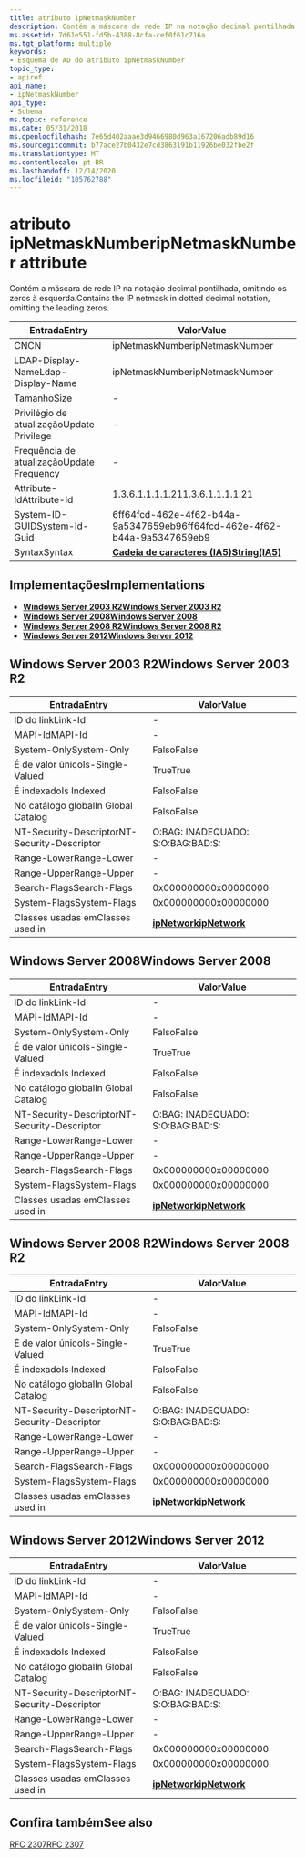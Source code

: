 ```yaml
---
title: atributo ipNetmaskNumber
description: Contém a máscara de rede IP na notação decimal pontilhada, omitindo os zeros à esquerda.
ms.assetid: 7d61e551-fd5b-4388-8cfa-cef0f61c716a
ms.tgt_platform: multiple
keywords:
- Esquema de AD do atributo ipNetmaskNumber
topic_type:
- apiref
api_name:
- ipNetmaskNumber
api_type:
- Schema
ms.topic: reference
ms.date: 05/31/2018
ms.openlocfilehash: 7e65d402aaae3d9466980d963a167206adb89d16
ms.sourcegitcommit: b77ace27b0432e7cd3863191b11926be032fbe2f
ms.translationtype: MT
ms.contentlocale: pt-BR
ms.lasthandoff: 12/14/2020
ms.locfileid: "105762788"
---
```

# <a name="ipnetmasknumber-attribute"></a><span data-ttu-id="60e86-104">atributo ipNetmaskNumber</span><span class="sxs-lookup"><span data-stu-id="60e86-104">ipNetmaskNumber attribute</span></span>

<span data-ttu-id="60e86-105">Contém a máscara de rede IP na notação decimal pontilhada, omitindo os zeros à esquerda.</span><span class="sxs-lookup"><span data-stu-id="60e86-105">Contains the IP netmask in dotted decimal notation, omitting the leading zeros.</span></span>



| <span data-ttu-id="60e86-106">Entrada</span><span class="sxs-lookup"><span data-stu-id="60e86-106">Entry</span></span> | <span data-ttu-id="60e86-107">Valor</span><span class="sxs-lookup"><span data-stu-id="60e86-107">Value</span></span> |
|-------------------|--------------------------------------|
| <span data-ttu-id="60e86-108">CN</span><span class="sxs-lookup"><span data-stu-id="60e86-108">CN</span></span>                | <span data-ttu-id="60e86-109">ipNetmaskNumber</span><span class="sxs-lookup"><span data-stu-id="60e86-109">ipNetmaskNumber</span></span>                      |
| <span data-ttu-id="60e86-110">LDAP-Display-Name</span><span class="sxs-lookup"><span data-stu-id="60e86-110">Ldap-Display-Name</span></span> | <span data-ttu-id="60e86-111">ipNetmaskNumber</span><span class="sxs-lookup"><span data-stu-id="60e86-111">ipNetmaskNumber</span></span>                      |
| <span data-ttu-id="60e86-112">Tamanho</span><span class="sxs-lookup"><span data-stu-id="60e86-112">Size</span></span>              | \-                                   |
| <span data-ttu-id="60e86-113">Privilégio de atualização</span><span class="sxs-lookup"><span data-stu-id="60e86-113">Update Privilege</span></span>  | \-                                   |
| <span data-ttu-id="60e86-114">Frequência de atualização</span><span class="sxs-lookup"><span data-stu-id="60e86-114">Update Frequency</span></span>  | \-                                   |
| <span data-ttu-id="60e86-115">Attribute-Id</span><span class="sxs-lookup"><span data-stu-id="60e86-115">Attribute-Id</span></span>      | <span data-ttu-id="60e86-116">1.3.6.1.1.1.1.21</span><span class="sxs-lookup"><span data-stu-id="60e86-116">1.3.6.1.1.1.1.21</span></span>                     |
| <span data-ttu-id="60e86-117">System-ID-GUID</span><span class="sxs-lookup"><span data-stu-id="60e86-117">System-Id-Guid</span></span>    | <span data-ttu-id="60e86-118">6ff64fcd-462e-4f62-b44a-9a5347659eb9</span><span class="sxs-lookup"><span data-stu-id="60e86-118">6ff64fcd-462e-4f62-b44a-9a5347659eb9</span></span> |
| <span data-ttu-id="60e86-119">Syntax</span><span class="sxs-lookup"><span data-stu-id="60e86-119">Syntax</span></span>            | [<span data-ttu-id="60e86-120">**Cadeia de caracteres (IA5)**</span><span class="sxs-lookup"><span data-stu-id="60e86-120">**String(IA5)**</span></span>](s-string-ia5.md)  |



## <a name="implementations"></a><span data-ttu-id="60e86-121">Implementações</span><span class="sxs-lookup"><span data-stu-id="60e86-121">Implementations</span></span>

-   [<span data-ttu-id="60e86-122">**Windows Server 2003 R2**</span><span class="sxs-lookup"><span data-stu-id="60e86-122">**Windows Server 2003 R2**</span></span>](#windows-server-2003-r2)
-   [<span data-ttu-id="60e86-123">**Windows Server 2008**</span><span class="sxs-lookup"><span data-stu-id="60e86-123">**Windows Server 2008**</span></span>](#windows-server-2008)
-   [<span data-ttu-id="60e86-124">**Windows Server 2008 R2**</span><span class="sxs-lookup"><span data-stu-id="60e86-124">**Windows Server 2008 R2**</span></span>](#windows-server-2008-r2)
-   [<span data-ttu-id="60e86-125">**Windows Server 2012**</span><span class="sxs-lookup"><span data-stu-id="60e86-125">**Windows Server 2012**</span></span>](#windows-server-2012)

## <a name="windows-server-2003-r2"></a><span data-ttu-id="60e86-126">Windows Server 2003 R2</span><span class="sxs-lookup"><span data-stu-id="60e86-126">Windows Server 2003 R2</span></span>



| <span data-ttu-id="60e86-127">Entrada</span><span class="sxs-lookup"><span data-stu-id="60e86-127">Entry</span></span> | <span data-ttu-id="60e86-128">Valor</span><span class="sxs-lookup"><span data-stu-id="60e86-128">Value</span></span> |
|------------------------|---------------------------------------------|
| <span data-ttu-id="60e86-129">ID do link</span><span class="sxs-lookup"><span data-stu-id="60e86-129">Link-Id</span></span>                | \-                                          |
| <span data-ttu-id="60e86-130">MAPI-Id</span><span class="sxs-lookup"><span data-stu-id="60e86-130">MAPI-Id</span></span>                | \-                                          |
| <span data-ttu-id="60e86-131">System-Only</span><span class="sxs-lookup"><span data-stu-id="60e86-131">System-Only</span></span>            | <span data-ttu-id="60e86-132">Falso</span><span class="sxs-lookup"><span data-stu-id="60e86-132">False</span></span>                                       |
| <span data-ttu-id="60e86-133">É de valor único</span><span class="sxs-lookup"><span data-stu-id="60e86-133">Is-Single-Valued</span></span>       | <span data-ttu-id="60e86-134">True</span><span class="sxs-lookup"><span data-stu-id="60e86-134">True</span></span>                                        |
| <span data-ttu-id="60e86-135">É indexado</span><span class="sxs-lookup"><span data-stu-id="60e86-135">Is Indexed</span></span>             | <span data-ttu-id="60e86-136">Falso</span><span class="sxs-lookup"><span data-stu-id="60e86-136">False</span></span>                                       |
| <span data-ttu-id="60e86-137">No catálogo global</span><span class="sxs-lookup"><span data-stu-id="60e86-137">In Global Catalog</span></span>      | <span data-ttu-id="60e86-138">Falso</span><span class="sxs-lookup"><span data-stu-id="60e86-138">False</span></span>                                       |
| <span data-ttu-id="60e86-139">NT-Security-Descriptor</span><span class="sxs-lookup"><span data-stu-id="60e86-139">NT-Security-Descriptor</span></span> | <span data-ttu-id="60e86-140">O:BAG: INADEQUADO: S:</span><span class="sxs-lookup"><span data-stu-id="60e86-140">O:BAG:BAD:S:</span></span>                                |
| <span data-ttu-id="60e86-141">Range-Lower</span><span class="sxs-lookup"><span data-stu-id="60e86-141">Range-Lower</span></span>            | \-                                          |
| <span data-ttu-id="60e86-142">Range-Upper</span><span class="sxs-lookup"><span data-stu-id="60e86-142">Range-Upper</span></span>            | \-                                          |
| <span data-ttu-id="60e86-143">Search-Flags</span><span class="sxs-lookup"><span data-stu-id="60e86-143">Search-Flags</span></span>           | <span data-ttu-id="60e86-144">0x00000000</span><span class="sxs-lookup"><span data-stu-id="60e86-144">0x00000000</span></span>                                  |
| <span data-ttu-id="60e86-145">System-Flags</span><span class="sxs-lookup"><span data-stu-id="60e86-145">System-Flags</span></span>           | <span data-ttu-id="60e86-146">0x00000000</span><span class="sxs-lookup"><span data-stu-id="60e86-146">0x00000000</span></span>                                  |
| <span data-ttu-id="60e86-147">Classes usadas em</span><span class="sxs-lookup"><span data-stu-id="60e86-147">Classes used in</span></span>        | [<span data-ttu-id="60e86-148">**ipNetwork**</span><span class="sxs-lookup"><span data-stu-id="60e86-148">**ipNetwork**</span></span>](c-ipnetwork.md)<br/> |



## <a name="windows-server-2008"></a><span data-ttu-id="60e86-149">Windows Server 2008</span><span class="sxs-lookup"><span data-stu-id="60e86-149">Windows Server 2008</span></span>



| <span data-ttu-id="60e86-150">Entrada</span><span class="sxs-lookup"><span data-stu-id="60e86-150">Entry</span></span> | <span data-ttu-id="60e86-151">Valor</span><span class="sxs-lookup"><span data-stu-id="60e86-151">Value</span></span> |
|------------------------|---------------------------------------------|
| <span data-ttu-id="60e86-152">ID do link</span><span class="sxs-lookup"><span data-stu-id="60e86-152">Link-Id</span></span>                | \-                                          |
| <span data-ttu-id="60e86-153">MAPI-Id</span><span class="sxs-lookup"><span data-stu-id="60e86-153">MAPI-Id</span></span>                | \-                                          |
| <span data-ttu-id="60e86-154">System-Only</span><span class="sxs-lookup"><span data-stu-id="60e86-154">System-Only</span></span>            | <span data-ttu-id="60e86-155">Falso</span><span class="sxs-lookup"><span data-stu-id="60e86-155">False</span></span>                                       |
| <span data-ttu-id="60e86-156">É de valor único</span><span class="sxs-lookup"><span data-stu-id="60e86-156">Is-Single-Valued</span></span>       | <span data-ttu-id="60e86-157">True</span><span class="sxs-lookup"><span data-stu-id="60e86-157">True</span></span>                                        |
| <span data-ttu-id="60e86-158">É indexado</span><span class="sxs-lookup"><span data-stu-id="60e86-158">Is Indexed</span></span>             | <span data-ttu-id="60e86-159">Falso</span><span class="sxs-lookup"><span data-stu-id="60e86-159">False</span></span>                                       |
| <span data-ttu-id="60e86-160">No catálogo global</span><span class="sxs-lookup"><span data-stu-id="60e86-160">In Global Catalog</span></span>      | <span data-ttu-id="60e86-161">Falso</span><span class="sxs-lookup"><span data-stu-id="60e86-161">False</span></span>                                       |
| <span data-ttu-id="60e86-162">NT-Security-Descriptor</span><span class="sxs-lookup"><span data-stu-id="60e86-162">NT-Security-Descriptor</span></span> | <span data-ttu-id="60e86-163">O:BAG: INADEQUADO: S:</span><span class="sxs-lookup"><span data-stu-id="60e86-163">O:BAG:BAD:S:</span></span>                                |
| <span data-ttu-id="60e86-164">Range-Lower</span><span class="sxs-lookup"><span data-stu-id="60e86-164">Range-Lower</span></span>            | \-                                          |
| <span data-ttu-id="60e86-165">Range-Upper</span><span class="sxs-lookup"><span data-stu-id="60e86-165">Range-Upper</span></span>            | \-                                          |
| <span data-ttu-id="60e86-166">Search-Flags</span><span class="sxs-lookup"><span data-stu-id="60e86-166">Search-Flags</span></span>           | <span data-ttu-id="60e86-167">0x00000000</span><span class="sxs-lookup"><span data-stu-id="60e86-167">0x00000000</span></span>                                  |
| <span data-ttu-id="60e86-168">System-Flags</span><span class="sxs-lookup"><span data-stu-id="60e86-168">System-Flags</span></span>           | <span data-ttu-id="60e86-169">0x00000000</span><span class="sxs-lookup"><span data-stu-id="60e86-169">0x00000000</span></span>                                  |
| <span data-ttu-id="60e86-170">Classes usadas em</span><span class="sxs-lookup"><span data-stu-id="60e86-170">Classes used in</span></span>        | [<span data-ttu-id="60e86-171">**ipNetwork**</span><span class="sxs-lookup"><span data-stu-id="60e86-171">**ipNetwork**</span></span>](c-ipnetwork.md)<br/> |



## <a name="windows-server-2008-r2"></a><span data-ttu-id="60e86-172">Windows Server 2008 R2</span><span class="sxs-lookup"><span data-stu-id="60e86-172">Windows Server 2008 R2</span></span>



| <span data-ttu-id="60e86-173">Entrada</span><span class="sxs-lookup"><span data-stu-id="60e86-173">Entry</span></span> | <span data-ttu-id="60e86-174">Valor</span><span class="sxs-lookup"><span data-stu-id="60e86-174">Value</span></span> |
|------------------------|---------------------------------------------|
| <span data-ttu-id="60e86-175">ID do link</span><span class="sxs-lookup"><span data-stu-id="60e86-175">Link-Id</span></span>                | \-                                          |
| <span data-ttu-id="60e86-176">MAPI-Id</span><span class="sxs-lookup"><span data-stu-id="60e86-176">MAPI-Id</span></span>                | \-                                          |
| <span data-ttu-id="60e86-177">System-Only</span><span class="sxs-lookup"><span data-stu-id="60e86-177">System-Only</span></span>            | <span data-ttu-id="60e86-178">Falso</span><span class="sxs-lookup"><span data-stu-id="60e86-178">False</span></span>                                       |
| <span data-ttu-id="60e86-179">É de valor único</span><span class="sxs-lookup"><span data-stu-id="60e86-179">Is-Single-Valued</span></span>       | <span data-ttu-id="60e86-180">True</span><span class="sxs-lookup"><span data-stu-id="60e86-180">True</span></span>                                        |
| <span data-ttu-id="60e86-181">É indexado</span><span class="sxs-lookup"><span data-stu-id="60e86-181">Is Indexed</span></span>             | <span data-ttu-id="60e86-182">Falso</span><span class="sxs-lookup"><span data-stu-id="60e86-182">False</span></span>                                       |
| <span data-ttu-id="60e86-183">No catálogo global</span><span class="sxs-lookup"><span data-stu-id="60e86-183">In Global Catalog</span></span>      | <span data-ttu-id="60e86-184">Falso</span><span class="sxs-lookup"><span data-stu-id="60e86-184">False</span></span>                                       |
| <span data-ttu-id="60e86-185">NT-Security-Descriptor</span><span class="sxs-lookup"><span data-stu-id="60e86-185">NT-Security-Descriptor</span></span> | <span data-ttu-id="60e86-186">O:BAG: INADEQUADO: S:</span><span class="sxs-lookup"><span data-stu-id="60e86-186">O:BAG:BAD:S:</span></span>                                |
| <span data-ttu-id="60e86-187">Range-Lower</span><span class="sxs-lookup"><span data-stu-id="60e86-187">Range-Lower</span></span>            | \-                                          |
| <span data-ttu-id="60e86-188">Range-Upper</span><span class="sxs-lookup"><span data-stu-id="60e86-188">Range-Upper</span></span>            | \-                                          |
| <span data-ttu-id="60e86-189">Search-Flags</span><span class="sxs-lookup"><span data-stu-id="60e86-189">Search-Flags</span></span>           | <span data-ttu-id="60e86-190">0x00000000</span><span class="sxs-lookup"><span data-stu-id="60e86-190">0x00000000</span></span>                                  |
| <span data-ttu-id="60e86-191">System-Flags</span><span class="sxs-lookup"><span data-stu-id="60e86-191">System-Flags</span></span>           | <span data-ttu-id="60e86-192">0x00000000</span><span class="sxs-lookup"><span data-stu-id="60e86-192">0x00000000</span></span>                                  |
| <span data-ttu-id="60e86-193">Classes usadas em</span><span class="sxs-lookup"><span data-stu-id="60e86-193">Classes used in</span></span>        | [<span data-ttu-id="60e86-194">**ipNetwork**</span><span class="sxs-lookup"><span data-stu-id="60e86-194">**ipNetwork**</span></span>](c-ipnetwork.md)<br/> |



## <a name="windows-server-2012"></a><span data-ttu-id="60e86-195">Windows Server 2012</span><span class="sxs-lookup"><span data-stu-id="60e86-195">Windows Server 2012</span></span>



| <span data-ttu-id="60e86-196">Entrada</span><span class="sxs-lookup"><span data-stu-id="60e86-196">Entry</span></span> | <span data-ttu-id="60e86-197">Valor</span><span class="sxs-lookup"><span data-stu-id="60e86-197">Value</span></span> |
|------------------------|---------------------------------------------|
| <span data-ttu-id="60e86-198">ID do link</span><span class="sxs-lookup"><span data-stu-id="60e86-198">Link-Id</span></span>                | \-                                          |
| <span data-ttu-id="60e86-199">MAPI-Id</span><span class="sxs-lookup"><span data-stu-id="60e86-199">MAPI-Id</span></span>                | \-                                          |
| <span data-ttu-id="60e86-200">System-Only</span><span class="sxs-lookup"><span data-stu-id="60e86-200">System-Only</span></span>            | <span data-ttu-id="60e86-201">Falso</span><span class="sxs-lookup"><span data-stu-id="60e86-201">False</span></span>                                       |
| <span data-ttu-id="60e86-202">É de valor único</span><span class="sxs-lookup"><span data-stu-id="60e86-202">Is-Single-Valued</span></span>       | <span data-ttu-id="60e86-203">True</span><span class="sxs-lookup"><span data-stu-id="60e86-203">True</span></span>                                        |
| <span data-ttu-id="60e86-204">É indexado</span><span class="sxs-lookup"><span data-stu-id="60e86-204">Is Indexed</span></span>             | <span data-ttu-id="60e86-205">Falso</span><span class="sxs-lookup"><span data-stu-id="60e86-205">False</span></span>                                       |
| <span data-ttu-id="60e86-206">No catálogo global</span><span class="sxs-lookup"><span data-stu-id="60e86-206">In Global Catalog</span></span>      | <span data-ttu-id="60e86-207">Falso</span><span class="sxs-lookup"><span data-stu-id="60e86-207">False</span></span>                                       |
| <span data-ttu-id="60e86-208">NT-Security-Descriptor</span><span class="sxs-lookup"><span data-stu-id="60e86-208">NT-Security-Descriptor</span></span> | <span data-ttu-id="60e86-209">O:BAG: INADEQUADO: S:</span><span class="sxs-lookup"><span data-stu-id="60e86-209">O:BAG:BAD:S:</span></span>                                |
| <span data-ttu-id="60e86-210">Range-Lower</span><span class="sxs-lookup"><span data-stu-id="60e86-210">Range-Lower</span></span>            | \-                                          |
| <span data-ttu-id="60e86-211">Range-Upper</span><span class="sxs-lookup"><span data-stu-id="60e86-211">Range-Upper</span></span>            | \-                                          |
| <span data-ttu-id="60e86-212">Search-Flags</span><span class="sxs-lookup"><span data-stu-id="60e86-212">Search-Flags</span></span>           | <span data-ttu-id="60e86-213">0x00000000</span><span class="sxs-lookup"><span data-stu-id="60e86-213">0x00000000</span></span>                                  |
| <span data-ttu-id="60e86-214">System-Flags</span><span class="sxs-lookup"><span data-stu-id="60e86-214">System-Flags</span></span>           | <span data-ttu-id="60e86-215">0x00000000</span><span class="sxs-lookup"><span data-stu-id="60e86-215">0x00000000</span></span>                                  |
| <span data-ttu-id="60e86-216">Classes usadas em</span><span class="sxs-lookup"><span data-stu-id="60e86-216">Classes used in</span></span>        | [<span data-ttu-id="60e86-217">**ipNetwork**</span><span class="sxs-lookup"><span data-stu-id="60e86-217">**ipNetwork**</span></span>](c-ipnetwork.md)<br/> |



## <a name="see-also"></a><span data-ttu-id="60e86-218">Confira também</span><span class="sxs-lookup"><span data-stu-id="60e86-218">See also</span></span>

<dl> <dt>

[<span data-ttu-id="60e86-219">RFC 2307</span><span class="sxs-lookup"><span data-stu-id="60e86-219">RFC 2307</span></span>](https://www.ietf.org/rfc/rfc2307.txt)
</dt> </dl>

 

 





